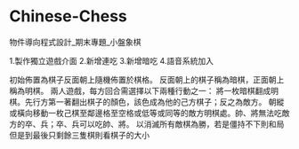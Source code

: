 # Chinese-Chess
物件導向程式設計_期末專題_小盤象棋

 1.製作獨立遊戲介面
 2.新增連吃
 3.新增暗吃
 4.語音系統加入

初始佈置為棋子反面朝上隨機佈置於棋格。
反面朝上的棋子稱為暗棋，正面朝上稱為明棋。
兩人遊戲，每方回合需選擇以下兩種行動之一：
將一枚暗棋翻成明棋。先行方第一著翻出棋子的顏色，該色成為他的己方棋子；反之為敵方。
朝縱或橫向移動一枚己棋至鄰邊格至空格或低等或同等的敵方明棋處。帥、將無法吃敵方的卒、兵；卒、兵可以吃帥、將。
以消滅所有敵棋為勝，若是僵持不下則和局但是到最後只剩餘三隻棋則看棋子的大小
